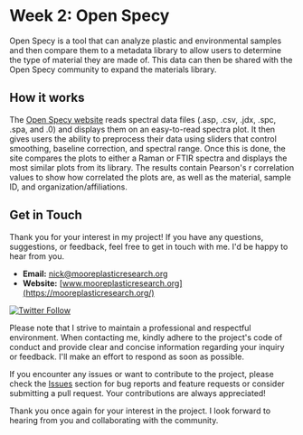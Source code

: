 # Week 2: Open Specy
Open Specy is a tool that can analyze plastic and environmental samples and then compare them to a metadata library to allow users to determine the type of material they are made of. This data can then be shared with the Open Specy community to expand the materials library.  


## How it works
The [Open Specy website](https://openanalysis.org/openspecy/) reads spectral data files (.asp, .csv, .jdx, .spc, .spa, and .0) and displays them on an easy-to-read spectra plot. It then gives users the ability to preprocess their data using sliders that control smoothing, baseline correction, and spectral range. Once this is done, the site compares the plots to either a Raman or FTIR spectra and displays the most similar plots from its library. The results contain Pearson's r correlation values to show how correlated the plots are, as well as the material, sample ID, and organization/affiliations. 

## Get in Touch

Thank you for your interest in my project! If you have any questions, suggestions, or feedback, feel free to get in touch with me. I'd be happy to hear from you.

- **Email:** [nick@mooreplasticresearch.org](mailto:nick@mooreplasticresearch.org)
- **Website:** [www.mooreplasticresearch.org](https://mooreplasticresearch.org/)

[![Twitter Follow](https://img.shields.io/twitter/follow/MoorePlasticRes?style=social)](https://twitter.com/MoorePlasticRes)

Please note that I strive to maintain a professional and respectful environment. When contacting me, kindly adhere to the project's code of conduct and provide clear and concise information regarding your inquiry or feedback. I'll make an effort to respond as soon as possible.

If you encounter any issues or want to contribute to the project, please check the [Issues](https://github.com/yourusername/your-repo/issues) section for bug reports and feature requests or consider submitting a pull request. Your contributions are always appreciated!

Thank you once again for your interest in the project. I look forward to hearing from you and collaborating with the community.
